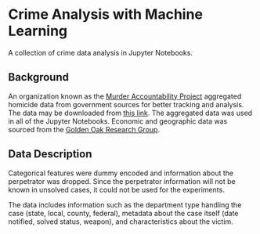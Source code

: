 # Crime Analysis with Machine Learning

A collection of crime data analysis in Jupyter Notebooks.

## Background

An organization known as the [Murder Accountability Project](http://www.murderdata.org/p/about.html) aggregated homicide data from government sources for better tracking and analysis. The data may be downloaded from [this link](www.murderdata.org/p/data-docs.html). The aggregated data was used in all of the Jupyter Notebooks. Economic and geographic data was sourced from the [Golden Oak Research Group](https://www.kaggle.com/goldenoakresearch/us-household-income-stats-geo-locations).


## Data Description
Categorical features were dummy encoded and information about the perpetrator was dropped. Since the perpetrator information will
not be known in unsolved cases, it could not be used for the experiments. 

The data includes information such as the department type handling the case
(state, local, county, federal), metadata about the case itself (date notified, solved status, weapon), and characteristics about the victim. 
